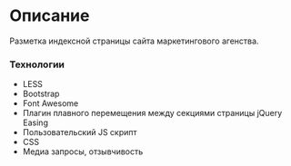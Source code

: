 # Описание
Разметка индексной страницы сайта маркетингового агенства.

### Технологии
* LESS
* Bootstrap
* Font Awesome
* Плагин плавного перемещения между секциями страницы jQuery Easing
* Пользовательский JS скрипт
* CSS
* Медиа запросы, отзывчивость
